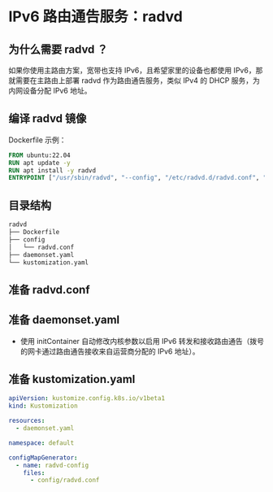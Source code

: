 # IPv6 路由通告服务：radvd

## 为什么需要 radvd ？

如果你使用主路由方案，宽带也支持 IPv6，且希望家里的设备也都使用 IPv6，那就需要在主路由上部署 radvd 作为路由通告服务，类似 IPv4 的 DHCP 服务，为内网设备分配 IPv6 地址。

## 编译 radvd 镜像

Dockerfile 示例：

```dockerfile title="Dockerfile"
FROM ubuntu:22.04
RUN apt update -y
RUN apt install -y radvd
ENTRYPOINT ["/usr/sbin/radvd", "--config", "/etc/radvd.d/radvd.conf", "--logmethod", "stderr_clean", "--nodaemon"]
```

## 目录结构

```txt
radvd
├── Dockerfile
├── config
│   └── radvd.conf
├── daemonset.yaml
└── kustomization.yaml
```

## 准备 radvd.conf

<FileBlock showLineNumbers title="config/radvd.conf" file="home-network/radvd.conf" />

## 准备 daemonset.yaml

<FileBlock showLineNumbers title="config/radvd.yaml" file="home-network/radvd.yaml" />

* 使用 initContainer 自动修改内核参数以启用 IPv6 转发和接收路由通告（拨号的网卡通过路由通告接收来自运营商分配的 IPv6 地址）。

## 准备 kustomization.yaml

```yaml title="kustomization.yaml"
apiVersion: kustomize.config.k8s.io/v1beta1
kind: Kustomization

resources:
  - daemonset.yaml

namespace: default

configMapGenerator:
  - name: radvd-config
    files:
      - config/radvd.conf
```
